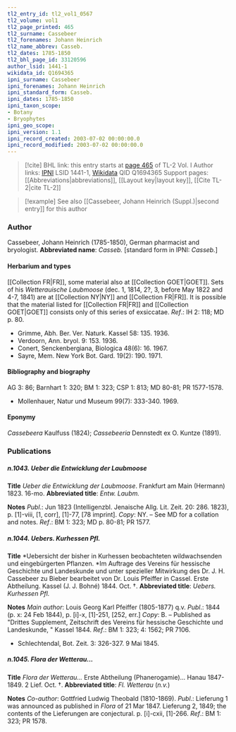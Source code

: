 ```yaml
---
tl2_entry_id: tl2_vol1_0567
tl2_volume: vol1
tl2_page_printed: 465
tl2_surname: Cassebeer
tl2_forenames: Johann Heinrich
tl2_name_abbrev: Casseb.
tl2_dates: 1785-1850
tl2_bhl_page_id: 33120596
author_lsid: 1441-1
wikidata_id: Q1694365
ipni_surname: Cassebeer
ipni_forenames: Johann Heinrich
ipni_standard_form: Casseb.
ipni_dates: 1785-1850
ipni_taxon_scope: 
- Botany
- Bryophytes
ipni_geo_scope: 
ipni_version: 1.1
ipni_record_created: 2003-07-02 00:00:00.0
ipni_record_modified: 2003-07-02 00:00:00.0
---
```


> [!cite] BHL link: this entry starts at [page 465](https://www.biodiversitylibrary.org/page/33120596) of TL-2 Vol. I
> Author links: [IPNI](https://www.ipni.org/a/1441-1) LSID 1441-1, [Wikidata](https://www.wikidata.org/wiki/Q1694365) QID Q1694365
> Support pages: [[Abbreviations|abbreviations]], [[Layout key|layout key]], [[Cite TL-2|cite TL-2]]

> [!example] See also [[Cassebeer, Johann Heinrich (Suppl.)|second entry]] for this author

### Author

Cassebeer, Johann Heinrich (1785-1850), German pharmacist and bryologist. 
**Abbreviated name**: *Casseb.* \[standard form in IPNI: *Casseb.*\]

#### Herbarium and types

[[Collection FR|FR]], some material also at [[Collection GOET|GOET]]. Sets of his *Wetterauische Laubmoose* (dec. 1, 1814, 2?, 3, before May 1822 and 4-7, 1841) are at [[Collection NY|NY]] and [[Collection FR|FR]]. It is possible that the material listed for [[Collection FR|FR]] and [[Collection GOET|GOET]] consists only of this series of exsiccatae.
*Ref*.: IH 2: 118; MD p. 80.
- Grimme, Abh. Ber. Ver. Naturk. Kassel 58: 135. 1936.
- Verdoorn, Ann. bryol. 9: 153. 1936.
- Conert, Senckenbergiana, Biologica 48(6): 16. 1967.
- Sayre, Mem. New York Bot. Gard. 19(2): 190. 1971.

#### Bibliography and biography

AG 3: 86; Barnhart 1: 320; BM 1: 323; CSP 1: 813; MD 80-81; PR 1577-1578.
- Mollenhauer, Natur und Museum 99(7): 333-340. 1969.

#### Eponymy

*Cassebeera* Kaulfuss (1824); *Cassebeeria* Dennstedt ex O. Kuntze (1891).

### Publications

##### n.1043. Ueber die Entwicklung der Laubmoose

**Title**
*Ueber die Entwicklung der Laubmoose*. Frankfurt am Main (Hermann) 1823. 16-mo.
**Abbreviated title**: *Entw. Laubm.*

**Notes**
*Publ*.: Jun 1823 (Intelligenzbl. Jenaische Allg. Lit. Zeit. 20: 286. 1823), p. \[1\]-viii, \[1, corr\], \[1\]-77, \[78 imprint\]. *Copy*: NY. – See MD for a collation and notes.
*Ref*.: BM 1: 323; MD p. 80-81; PR 1577.

##### n.1044. Uebers. Kurhessen Pfl.

**Title**
*Uebersicht der bisher in Kurhessen beobachteten wildwachsenden und eingebürgerten Pflanzen. *Im Auftrage des Vereins für hessische Geschichte und Landeskunde und unter spezieller Mitwirkung des Dr. J. H. Cassebeer zu Bieber bearbeitet von Dr. Louis Pfeiffer in Cassel. Erste Abtheilung. Kassel (J. J. Bohné) 1844. Oct. †.
**Abbreviated title**: *Uebers. Kurhessen Pfl.*

**Notes**
*Main author*: Louis Georg Karl Pfeiffer (1805-1877) q.v.
*Publ*.: 1844 (p. x: 24 Feb 1844), p. \[i\]-x, \[1\]-251, \[252, err.\] *Copy*: B. – Published as "Drittes Supplement, Zeitschrift des Vereins für hessische Geschichte und Landeskunde, " Kassel 1844.
*Ref*.: BM 1: 323; 4: 1562; PR 7106.
- Schlechtendal, Bot. Zeit. 3: 326-327. 9 Mai 1845.

##### n.1045. Flora der Wetterau...

**Title**
*Flora der Wetterau...* Erste Abtheilung (Phanerogamie)... Hanau 1847-1849. 2 Lief. Oct. †.
**Abbreviated title**: *Fl. Wetterau* (*n.v.*)

**Notes**
*Co-author*: Gottfried Ludwig Theobald (1810-1869).
*Publ*.: Lieferung 1 was announced as published in *Flora* of 21 Mar 1847. Lieferung 2, 1849; the contents of the Lieferungen are conjectural. p. \[i\]-cxii, \[1\]-266.
*Ref*.: BM 1: 323; PR 1578.

